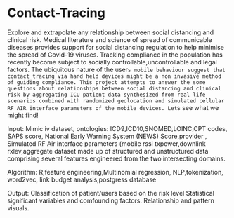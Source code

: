 # Contact-Tracing
Explore and extrapolate any relationship between social distancing and clinical risk. Medical literature and science of spread of communicable diseases provides support for social distancing regulation to help minimise the spread of Covid-19 viruses. Tracking compliance in the population has recently become subject to socially controllable,uncontrollable and legal factors. The ubiquitous nature of the user`s mobile behaviour suggest that contact tracing via hand held devices might be a non invasive method of guiding compliance. This project attempts to answer the some questions about relationships between social distancing and clinical risk by aggregating ICU patient data synthesized from real life scenarios combined with randomized geolocation and simulated cellular RF AIR interface parameters of the mobile devices. Let`s see what we might find!

Input: Mimic iv dataset, ontologies: ICD9,ICD10,SNOMED,LOINC,CPT codes, SAPS score, National Early Warning System (NEWS) Score,provider , Simulated RF Air interface parameters (mobile rssi txpower,downlink rxlev,aggregate dataset made up of structured and unstructured data comprising several features engineered from the two intersecting domains.

Algorithm: R,feature engineering,Multinomial regression, NLP,tokenization, word2vec, link budget analysis,postgress database

Output: Classification of patient/users based on the risk level
Statistical significant variables and comfounding factors.
Relationship and pattern  visuals.
